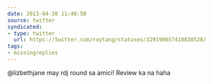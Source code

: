 ```yaml
---
date: 2013-04-30 11:40:50
source: twitter
syndicated:
- type: twitter
  url: https://twitter.com/roytang/statuses/329198657410838528/
tags:
- missingreplies
---
```


@lizbethjane may rdj round sa amici! Review ka na haha